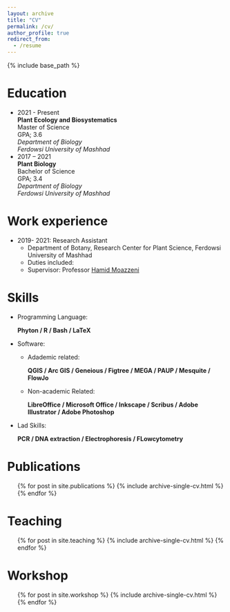 ```yaml
---
layout: archive
title: "CV"
permalink: /cv/
author_profile: true
redirect_from:
  - /resume
---
```


{% include base_path %}

Education
======
* 2021 - Present<br>
    **Plant Ecology and Biosystematics**<br>
    Master of Science<br>
    GPA; 3.6<br>
    *Department of Biology*<br>
    *Ferdowsi University of Mashhad*<br>
* 2017 – 2021<br>
    **Plant Biology**<br>
    Bachelor of Science<br>
    GPA; 3.4<br>
    *Department of Biology*<br>
    *Ferdowsi University of Mashhad*<br>

Work experience
======
* 2019- 2021: Research Assistant
  * Department of Botany, Research Center for Plant Science, Ferdowsi University of Mashhad
  * Duties included: 
  * Supervisor: Professor [Hamid Moazzeni](https://scholar.google.com/citations?hl=en&user=H8J7BPe_gNkC)

  
Skills
======
* Programming Language:

  **Phyton / R / Bash / LaTeX**
  
* Software:
  * Adademic related:
     
    **QGIS / Arc GIS / Geneious / Figtree / MEGA / PAUP / Mesquite / FlowJo**
    
  * Non-academic Related:
    
    **LibreOffice / Microsoft Office / Inkscape / Scribus / Adobe Illustrator / Adobe Photoshop**
    
* Lad Skills:
  
  **PCR / DNA extraction / Electrophoresis / FLowcytometry**
  

Publications
======
  <ul>{% for post in site.publications %}
    {% include archive-single-cv.html %}
  {% endfor %}</ul>

Teaching
======
  <ul>{% for post in site.teaching %}
    {% include archive-single-cv.html %}
  {% endfor %}</ul>

Workshop
======
  <ul>{% for post in site.workshop %}
    {% include archive-single-cv.html %}
  {% endfor %}</ul>
